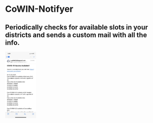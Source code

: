 # CoWIN-Notifyer
## Periodically checks for available slots in your districts and sends a custom mail with all the info.


<img width=100 src="EBF08E3D-1AEE-4FB2-B35F-9AD4028D7DBA_1_105_c.jpeg"/>
